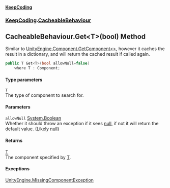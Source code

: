 #### [KeepCoding](index.md 'index')
### [KeepCoding](KeepCoding.md 'KeepCoding').[CacheableBehaviour](CacheableBehaviour.md 'KeepCoding.CacheableBehaviour')
## CacheableBehaviour.Get&lt;T&gt;(bool) Method
Similar to [UnityEngine.Component.GetComponent&lt;&gt;](https://docs.microsoft.com/en-us/dotnet/api/UnityEngine.Component.GetComponent--1 'UnityEngine.Component.GetComponent``1'), however it caches the result in a dictionary, and will return the cached result if called again.  
```csharp
public T Get<T>(bool allowNull=false)
    where T : Component;
```
#### Type parameters
<a name='KeepCoding.CacheableBehaviour.Get.T.(bool).T'></a>
`T`  
The type of component to search for.
  
#### Parameters
<a name='KeepCoding.CacheableBehaviour.Get.T.(bool).allowNull'></a>
`allowNull` [System.Boolean](https://docs.microsoft.com/en-us/dotnet/api/System.Boolean 'System.Boolean')  
Whether it should throw an exception if it sees [null](https://docs.microsoft.com/en-us/dotnet/csharp/language-reference/keywords/null 'https://docs.microsoft.com/en-us/dotnet/csharp/language-reference/keywords/null'), if not it will return the default value. (Likely [null](https://docs.microsoft.com/en-us/dotnet/csharp/language-reference/keywords/null 'https://docs.microsoft.com/en-us/dotnet/csharp/language-reference/keywords/null'))
  
#### Returns
[T](CacheableBehaviour.Get.BCvpnMdzS10TWkqsNXOG8g.md#KeepCoding.CacheableBehaviour.Get.T.(bool).T 'KeepCoding.CacheableBehaviour.Get&lt;T&gt;(bool).T')  
The component specified by [T](CacheableBehaviour.Get.BCvpnMdzS10TWkqsNXOG8g.md#KeepCoding.CacheableBehaviour.Get.T.(bool).T 'KeepCoding.CacheableBehaviour.Get&lt;T&gt;(bool).T').
#### Exceptions
[UnityEngine.MissingComponentException](https://docs.microsoft.com/en-us/dotnet/api/UnityEngine.MissingComponentException 'UnityEngine.MissingComponentException')  
